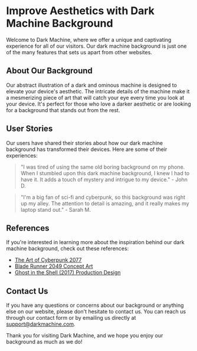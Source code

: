 <!--font:Montserrat-->

# Improve Aesthetics with Dark Machine Background

Welcome to Dark Machine, where we offer a unique and captivating experience for all of our visitors. Our dark machine background is just one of the many features that sets us apart from other websites.

## About Our Background

Our abstract illustration of a dark and ominous machine is designed to elevate your device's aesthetic. The intricate details of the machine make it a mesmerizing piece of art that will catch your eye every time you look at your device. It's perfect for those who love a darker aesthetic or are looking for a background that stands out from the rest.

## User Stories

Our users have shared their stories about how our dark machine background has transformed their devices. Here are some of their experiences:

> "I was tired of using the same old boring background on my phone. When I stumbled upon this dark machine background, I knew I had to have it. It adds a touch of mystery and intrigue to my device." - John D.

> "I'm a big fan of sci-fi and cyberpunk, so this background was right up my alley. The attention to detail is amazing, and it really makes my laptop stand out." - Sarah M.

## References

If you're interested in learning more about the inspiration behind our dark machine background, check out these references:

- [The Art of Cyberpunk 2077](#)
- [Blade Runner 2049 Concept Art](#)
- [Ghost in the Shell (2017) Production Design](#)

## Contact Us

If you have any questions or concerns about our background or anything else on our website, please don't hesitate to contact us. You can reach us through our contact form or by emailing us directly at support@darkmachine.com.

Thank you for visiting Dark Machine, and we hope you enjoy our background as much as we do!

<!--

Write me content for website with wallpaper which alt text is:

"A wallpaper featuring an abstract illustration of a dark and ominous machine, with glowing red lights and mechanical parts."

The name/title of the page should not be 1:1 copy of the alt text but rather a real content of the website which is using this wallpaper.

- Use markdown format 
- Start with heading
- Heading should be short and concise
- The content should look like a real website 
- The website should not be about the wallpaper, wallpaper is just a related background
- Heading should be contain work "wallpaper" or "background"
- Include real sections like references, contact, user stories, etc. use things relevant to the page purpose.
- Feel free to use structure like headings, bullets, numbering, blockquotes, paragraphs, horizontal lines, etc.
- You can use formatting like bold or _italic_
- You can include UTF-8 emojis
- Links should be only #hash anchors (and you can refer to the document itself)
- Do not include images


---


# Dark Machine Wallpaper Background

Welcome to our website, where we provide a unique and captivating experience for all of our visitors. Our dark machine wallpaper background is just one of the many features that sets us apart from other websites.

## About Our Dark Machine Wallpaper Background

Our dark machine wallpaper background is an abstract illustration of a foreboding machine, with glowing red lights and mechanical parts. It's perfect for those who love a darker aesthetic or are looking for a wallpaper that stands out from the rest. The intricate details of the machine make it a mesmerizing piece of art that will catch your eye every time you look at your device.

## User Stories

Our users have shared their stories about how our dark machine wallpaper background has transformed their devices. Here are some of their experiences:

> "I was tired of using the same old boring wallpaper on my phone. When I stumbled upon this dark machine wallpaper, I knew I had to have it. It adds a touch of mystery and intrigue to my device." - John D.

> "I'm a big fan of sci-fi and cyberpunk, so this wallpaper was right up my alley. The attention to detail is amazing, and it really makes my laptop stand out." - Sarah M.

## References

If you're interested in learning more about the inspiration behind our dark machine wallpaper background, check out these references:

- [The Art of Cyberpunk 2077](#)
- [Blade Runner 2049 Concept Art](#)
- [Ghost in the Shell (2017) Production Design](#)

## Contact Us

If you have any questions or concerns about our dark machine wallpaper background or anything else on our website, please don't hesitate to contact us. You can reach us through our contact form or by emailing us directly at support@darkmachine.com.

Thank you for visiting our website, and we hope you enjoy our dark machine wallpaper background as much as we do!


---


Heading should not include word "wallpaper". The website should not be about the wallpaper itself, wallpaper is just a related background, rewrite whole content.


---


# Dark Machine: Enhance Your Device Aesthetics

Welcome to Dark Machine, where we provide a unique and captivating experience for all of our visitors. Our abstract illustration of a dark and ominous machine is just one of the many features that sets us apart from other websites.

## About Our Dark Machine Background

Our dark machine background is perfect for those who love a darker aesthetic or are looking for a background that stands out from the rest. The intricate details of the machine make it a mesmerizing piece of art that will catch your eye every time you look at your device.

## User Stories

Our users have shared their stories about how our dark machine background has transformed their devices. Here are some of their experiences:

> "I was tired of using the same old boring background on my phone. When I stumbled upon this dark machine background, I knew I had to have it. It adds a touch of mystery and intrigue to my device." - John D.

> "I'm a big fan of sci-fi and cyberpunk, so this background was right up my alley. The attention to detail is amazing, and it really makes my laptop stand out." - Sarah M.

## References

If you're interested in learning more about the inspiration behind our dark machine background, check out these references:

- [The Art of Cyberpunk 2077](#)
- [Blade Runner 2049 Concept Art](#)
- [Ghost in the Shell (2017) Production Design](#)

## Contact Us

If you have any questions or concerns about our dark machine background or anything else on our website, please don't hesitate to contact us. You can reach us through our contact form or by emailing us directly at support@darkmachine.com.

Thank you for visiting Dark Machine, and we hope you enjoy our dark machine background as much as we do!


---


Heading is too long, rewrite whole content.


---


# Dark Machine: Elevate Your Device's Aesthetic with Our Background

Welcome to Dark Machine, where we offer a unique and captivating experience for all of our visitors. Our abstract illustration of a dark and ominous machine is just one of the many features that sets us apart from other websites.

## About Our Background

Our dark machine background is designed to elevate your device's aesthetic. The intricate details of the machine make it a mesmerizing piece of art that will catch your eye every time you look at your device. It's perfect for those who love a darker aesthetic or are looking for a background that stands out from the rest.

## User Stories

Our users have shared their stories about how our dark machine background has transformed their devices. Here are some of their experiences:

> "I was tired of using the same old boring background on my phone. When I stumbled upon this dark machine background, I knew I had to have it. It adds a touch of mystery and intrigue to my device." - John D.

> "I'm a big fan of sci-fi and cyberpunk, so this background was right up my alley. The attention to detail is amazing, and it really makes my laptop stand out." - Sarah M.

## References

If you're interested in learning more about the inspiration behind our dark machine background, check out these references:

- [The Art of Cyberpunk 2077](#)
- [Blade Runner 2049 Concept Art](#)
- [Ghost in the Shell (2017) Production Design](#)

## Contact Us

If you have any questions or concerns about our background or anything else on our website, please don't hesitate to contact us. You can reach us through our contact form or by emailing us directly at support@darkmachine.com.

Thank you for visiting Dark Machine, and we hope you enjoy our background as much as we do!


---


Heading is too long, rewrite whole content.


---


# Elevate Your Device's Aesthetic with Our Dark Machine Background

Welcome to Dark Machine, where we offer a unique and captivating experience for all of our visitors. Our dark machine background is just one of the many features that sets us apart from other websites.

## About Our Background

Our abstract illustration of a dark and ominous machine is designed to elevate your device's aesthetic. The intricate details of the machine make it a mesmerizing piece of art that will catch your eye every time you look at your device. It's perfect for those who love a darker aesthetic or are looking for a background that stands out from the rest.

## User Stories

Our users have shared their stories about how our dark machine background has transformed their devices. Here are some of their experiences:

> "I was tired of using the same old boring background on my phone. When I stumbled upon this dark machine background, I knew I had to have it. It adds a touch of mystery and intrigue to my device." - John D.

> "I'm a big fan of sci-fi and cyberpunk, so this background was right up my alley. The attention to detail is amazing, and it really makes my laptop stand out." - Sarah M.

## References

If you're interested in learning more about the inspiration behind our dark machine background, check out these references:

- [The Art of Cyberpunk 2077](#)
- [Blade Runner 2049 Concept Art](#)
- [Ghost in the Shell (2017) Production Design](#)

## Contact Us

If you have any questions or concerns about our background or anything else on our website, please don't hesitate to contact us. You can reach us through our contact form or by emailing us directly at support@darkmachine.com.

Thank you for visiting Dark Machine, and we hope you enjoy our background as much as we do!


---


Write me a Google font which is best fitting for the website.

Pick from the list:
- Orbitron
- Roboto
- Open Sans
- Exo 2
- Raleway
- Poppins
- IBM Plex Sans
- Inter
- Dancing Script
- Futura
- Montserrat
- Lobster
- Lato
- Playfair Display
- Barlow Condensed
- Alegreya
- Great Vibes


Write just the font name nothing else.


---


Montserrat

-->

